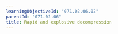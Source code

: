 ```yaml
---
learningObjectiveId: "071.02.06.02"
parentId: "071.02.06"
title: Rapid and explosive decompression
---
```

